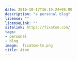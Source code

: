 ```yaml
---
date: 2016-10-17T16:19:24+08:00
description: "a personal blog"
license: ""
licenseLink: ""
sitelink: https://fixatom.com/
tags:
- personal
- blog
image:  fixatom-tn.png
title: Atom
---
```


